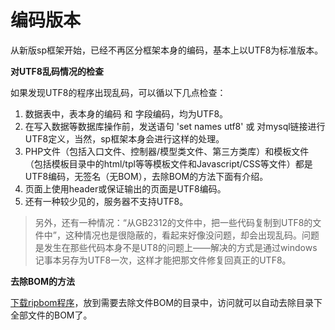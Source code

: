 # 编码版本

从新版sp框架开始，已经不再区分框架本身的编码，基本上以UTF8为标准版本。

**对UTF8乱码情况的检查**

如果发现UTF8的程序出现乱码，可以循以下几点检查：
 
1. 数据表中，表本身的编码 和 字段编码，均为UTF8。
2. 在写入数据等数据库操作前，发送语句 'set names utf8' 或 对mysql链接进行UTF8定义，当然，sp框架本身会进行这样的处理。
3. PHP文件（包括入口文件、控制器/模型类文件、第三方类库）和模板文件（包括模板目录中的html/tpl等等模板文件和Javascript/CSS等文件）都是UTF8编码，无签名（无BOM），去除BOM的方法下面有介绍。
4. 页面上使用header或<meta>保证输出的页面是UTF8编码。<meta http-equiv="Content-Type" content="text/html; charset=utf-8" />
5. 还有一种较少见的，服务器不支持UTF8。
 
> 另外，还有一种情况：“从GB2312的文件中，把一些代码复制到UTF8的文件中”，这种情况也是很隐蔽的，看起来好像没问题，却会出现乱码。问题是发生在那些代码本身不是UT8的问题上――解决的方式是通过windows记事本另存为UTF8一次，这样才能把那文件修复回真正的UTF8。

**去除BOM的方法**

[下载ripbom程序](images/6.zip)，放到需要去除文件BOM的目录中，访问就可以自动去除目录下全部文件的BOM了。 